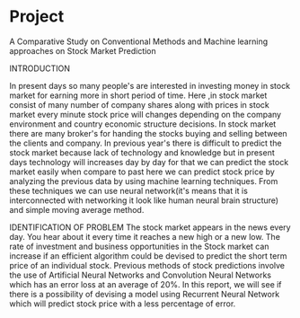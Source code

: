 # Project
A Comparative Study on Conventional Methods and Machine learning approaches on Stock Market Prediction

INTRODUCTION

In present days so many people's are interested in investing money in stock market for earning more in short period of time. Here ,in stock market consist of many number of company shares along with prices in stock market every minute stock price will changes depending on the company environment and country economic structure decisions. In stock market there are many broker's for handing the stocks buying and selling between the clients and company. In previous year's there is difficult to predict the stock market because lack of technology and knowledge but in present days technology will increases day by day for that we can predict the stock market easily when compare to past here we can predict stock price by analyzing the previous data by using machine learning techniques. From these techniques we can use neural network(it's means that it is interconnected with networking it look like human neural brain structure) and simple moving average method.

IDENTIFICATION OF PROBLEM
The stock market appears in the news every day. You hear about it every time it reaches a new high or a new low. The rate of investment and business opportunities in the Stock market can increase if an efficient algorithm could be devised to predict the short term price of an individual stock. Previous methods of stock predictions involve the use of Artificial Neural Networks and Convolution Neural Networks which has an error loss at an average of 20%. In this report, we will see if there is a possibility of devising a model using Recurrent Neural Network which will predict stock price with a less percentage of error.
